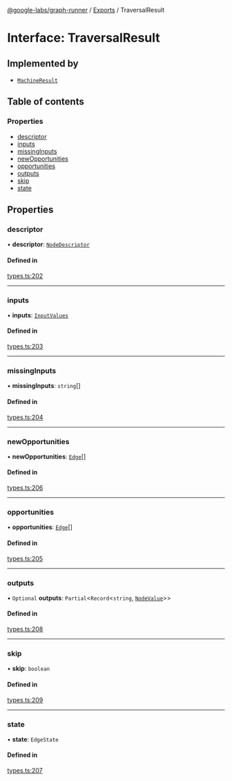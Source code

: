 [@google-labs/graph-runner](../README.md) / [Exports](../modules.md) / TraversalResult

# Interface: TraversalResult

## Implemented by

- [`MachineResult`](../classes/MachineResult.md)

## Table of contents

### Properties

- [descriptor](TraversalResult.md#descriptor)
- [inputs](TraversalResult.md#inputs)
- [missingInputs](TraversalResult.md#missinginputs)
- [newOpportunities](TraversalResult.md#newopportunities)
- [opportunities](TraversalResult.md#opportunities)
- [outputs](TraversalResult.md#outputs)
- [skip](TraversalResult.md#skip)
- [state](TraversalResult.md#state)

## Properties

### descriptor

• **descriptor**: [`NodeDescriptor`](../modules.md#nodedescriptor)

#### Defined in

[types.ts:202](https://github.com/Chizobaonorh/labs-prototypes/blob/4128d2b/seeds/graph-runner/src/types.ts#L202)

___

### inputs

• **inputs**: [`InputValues`](../modules.md#inputvalues)

#### Defined in

[types.ts:203](https://github.com/Chizobaonorh/labs-prototypes/blob/4128d2b/seeds/graph-runner/src/types.ts#L203)

___

### missingInputs

• **missingInputs**: `string`[]

#### Defined in

[types.ts:204](https://github.com/Chizobaonorh/labs-prototypes/blob/4128d2b/seeds/graph-runner/src/types.ts#L204)

___

### newOpportunities

• **newOpportunities**: [`Edge`](../modules.md#edge)[]

#### Defined in

[types.ts:206](https://github.com/Chizobaonorh/labs-prototypes/blob/4128d2b/seeds/graph-runner/src/types.ts#L206)

___

### opportunities

• **opportunities**: [`Edge`](../modules.md#edge)[]

#### Defined in

[types.ts:205](https://github.com/Chizobaonorh/labs-prototypes/blob/4128d2b/seeds/graph-runner/src/types.ts#L205)

___

### outputs

• `Optional` **outputs**: `Partial`<`Record`<`string`, [`NodeValue`](../modules.md#nodevalue)\>\>

#### Defined in

[types.ts:208](https://github.com/Chizobaonorh/labs-prototypes/blob/4128d2b/seeds/graph-runner/src/types.ts#L208)

___

### skip

• **skip**: `boolean`

#### Defined in

[types.ts:209](https://github.com/Chizobaonorh/labs-prototypes/blob/4128d2b/seeds/graph-runner/src/types.ts#L209)

___

### state

• **state**: `EdgeState`

#### Defined in

[types.ts:207](https://github.com/Chizobaonorh/labs-prototypes/blob/4128d2b/seeds/graph-runner/src/types.ts#L207)
